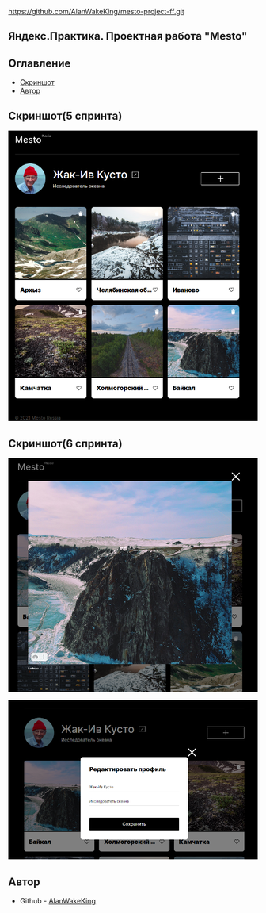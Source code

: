 https://github.com/AlanWakeKing/mesto-project-ff.git

<h2>Яндекс.Практика. Проектная работа "Mesto"</h2>

<h2 aling="center">Оглавление</h2>

- [Скриншот](#скриншот)
- [Автор](#автор)

<h2 aling="center">Скриншот(5 спринта)</h2>

![](./src/images/screenshot(5.0).png)

<h2 aling="center">Скриншот(6 спринта)</h2>

![](./src/images/screenshot(6.0).png)

![](./src/images/screenshot(6.1).png)
<h2 aling="center">Автор</h2>

- Github - [AlanWakeKing](https://github.com/AlanWakeKing)